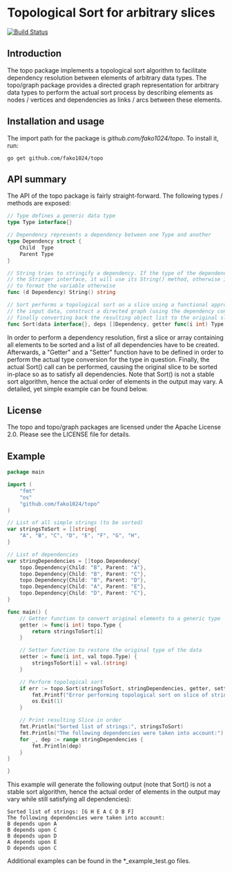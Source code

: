# Topological Sort for arbitrary slices

[ ![Build Status](https://app.codeship.com/projects/04cf1b10-da68-0134-0795-3a4993b56c58/status?branch=master)](https://app.codeship.com/projects/203652)

Introduction
------------

The topo package implements a topological sort algorithm to facilitate dependency resolution between elements of arbitrary data types.
The topo/graph package provides a directed graph representation for arbitrary data types to perform the actual sort process by describing elements as nodes / vertices and dependencies as links / arcs between these elements.

Installation and usage
----------------------

The import path for the package is *github.com/fako1024/topo*.
To install it, run:

    go get github.com/fako1024/topo

API summary
-----------------

The API of the topo package is fairly straight-forward. The following types / methods are exposed:

```Go
// Type defines a generic data type
type Type interface{}

// Dependency represents a dependency between one Type and another
type Dependency struct {
	Child  Type
	Parent Type
}

// String tries to stringify a dependency. If the type of the dependency fulfills
// the Stringer interface, it will use its String() method, otherwise it will try
// to format the variable otherwise
func (d Dependency) String() string

// Sort performs a topological sort on a slice using a functional approach to generalize
// the input data, construct a directed graph (using the dependency constraints) and
// finally converting back the resulting object list to the original slice (sort in place)
func Sort(data interface{}, deps []Dependency, getter func(i int) Type, setter func(i int, val Type)) (err error)

```
In order to perform a dependency resolution, first a slice or array containing all elements to be sorted and a list of all dependencies have to be created.
Afterwards, a "Getter" and a "Setter" function have to be defined in order to perform the actual type conversion for the type in question.
Finally, the actual Sort() call can be performed, causing the original slice to be sorted in-place so as to satisfy all dependencies.
Note that Sort() is not a stable sort algorithm, hence the actual order of elements in the output may vary. A detailed, yet simple example can be found below.

License
-------

The topo and topo/graph packages are licensed under the Apache License 2.0. Please see the LICENSE file for details.

Example
-------

```Go
package main

import (
	"fmt"
	"os"
	"github.com/fako1024/topo"
)

// List of all simple strings (to be sorted)
var stringsToSort = []string{
	"A", "B", "C", "D", "E", "F", "G", "H",
}

// List of dependencies
var stringDependencies = []topo.Dependency{
	topo.Dependency{Child: "B", Parent: "A"},
	topo.Dependency{Child: "B", Parent: "C"},
	topo.Dependency{Child: "B", Parent: "D"},
	topo.Dependency{Child: "A", Parent: "E"},
	topo.Dependency{Child: "D", Parent: "C"},
}

func main() {
	// Getter function to convert original elements to a generic type
	getter := func(i int) topo.Type {
		return stringsToSort[i]
	}

	// Setter function to restore the original type of the data
	setter := func(i int, val topo.Type) {
		stringsToSort[i] = val.(string)
	}

	// Perform topological sort
	if err := topo.Sort(stringsToSort, stringDependencies, getter, setter); err != nil {
		fmt.Printf("Error performing topological sort on slice of strings: %s\n", err)
		os.Exit(1)
	}

	// Print resulting Slice in order
	fmt.Println("Sorted list of strings:", stringsToSort)
	fmt.Println("The following dependencies were taken into account:")
	for _, dep := range stringDependencies {
		fmt.Println(dep)
	}
}

}
```

This example will generate the following output (note that Sort() is not a stable
sort algorithm, hence the actual order of elements in the output may vary while
still satisfying all dependencies):

```
Sorted list of strings: [G H E A C D B F]
The following dependencies were taken into account:
B depends upon A
B depends upon C
B depends upon D
A depends upon E
D depends upon C
```

Additional examples can be found in the *_example_test.go files.
